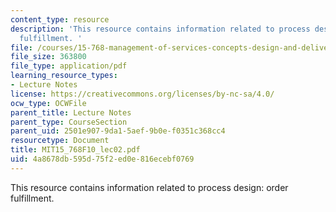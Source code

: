 ```yaml
---
content_type: resource
description: 'This resource contains information related to process design: order
  fulfillment. '
file: /courses/15-768-management-of-services-concepts-design-and-delivery-fall-2010/4a8678db595d75f2ed0e816ecebf0769_MIT15_768F10_lec02.pdf
file_size: 363800
file_type: application/pdf
learning_resource_types:
- Lecture Notes
license: https://creativecommons.org/licenses/by-nc-sa/4.0/
ocw_type: OCWFile
parent_title: Lecture Notes
parent_type: CourseSection
parent_uid: 2501e907-9da1-5aef-9b0e-f0351c368cc4
resourcetype: Document
title: MIT15_768F10_lec02.pdf
uid: 4a8678db-595d-75f2-ed0e-816ecebf0769
---
```

This resource contains information related to process design: order fulfillment. 